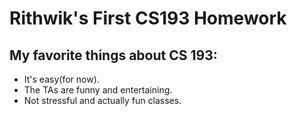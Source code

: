 # Rithwik's First CS193 Homework
## My favorite things about CS 193:
- It's easy(for now).
- The TAs are funny and entertaining.
- Not stressful and actually fun classes.
